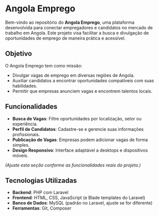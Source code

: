 # Angola Emprego

Bem-vindo ao repositório do **Angola Emprego**, uma plataforma desenvolvida para conectar empregadores e candidatos no mercado de trabalho em Angola. Este projeto visa facilitar a busca e divulgação de oportunidades de emprego de maneira prática e acessível.

## Objetivo

O Angola Emprego tem como missão:
- Divulgar vagas de emprego em diversas regiões de Angola.
- Auxiliar candidatos a encontrar oportunidades compatíveis com suas habilidades.
- Permitir que empresas anunciem vagas e encontrem talentos locais.

## Funcionalidades

- **Busca de Vagas**: Filtre oportunidades por localização, setor ou experiência.
- **Perfil de Candidatos**: Cadastre-se e gerencie suas informações profissionais.
- **Publicação de Vagas**: Empresas podem adicionar vagas de forma simples.
- **Design Responsivo**: Interface adaptável a desktops e dispositivos móveis.

*(Ajuste esta seção conforme as funcionalidades reais do projeto.)*

## Tecnologias Utilizadas

- **Backend**: PHP com Laravel
- **Frontend**: HTML, CSS, JavaScript (e Blade templates do Laravel)
- **Banco de Dados**: MySQL (padrão no Laravel, ajuste se for diferente)
- **Ferramentas**: Git, Composer
